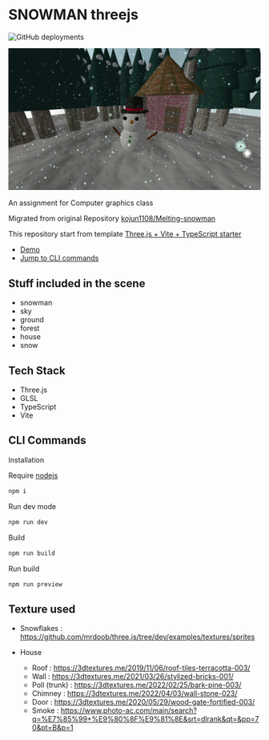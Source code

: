 # SNOWMAN threejs
![GitHub deployments](https://img.shields.io/github/deployments/yunkai1841/snowman-threejs/github-pages?label=GitHub%20Pages)

![demo](./demo/video.gif)

An assignment for Computer graphics class

Migrated from original Repository [kojun1108/Melting-snowman](https://github.com/kojun1108/Melting-snowman)

This repository start from template
[Three.js + Vite + TypeScript starter](https://github.com/pachoclo/vite-threejs-ts-template)

- [Demo](https://yunkai1841.github.io/snowman-threejs/)
- [Jump to CLI commands](#cli-commands)

## Stuff included in the scene

- snowman
- sky
- ground
- forest
- house
- snow

## Tech Stack

- Three.js
- GLSL
- TypeScript
- Vite

## CLI Commands

Installation

Require [nodejs](https://nodejs.org/en)
```bash
npm i
```

Run dev mode

```bash
npm run dev
```

Build

```bash
npm run build
```

Run build

```bash
npm run preview
```

## Texture used

- Snowflakes :  https://github.com/mrdoob/three.js/tree/dev/examples/textures/sprites

- House
  - Roof : https://3dtextures.me/2019/11/06/roof-tiles-terracotta-003/
  - Wall : https://3dtextures.me/2021/03/26/stylized-bricks-001/
  - Poll (trunk) : https://3dtextures.me/2022/02/25/bark-pine-003/
  - Chimney : https://3dtextures.me/2022/04/03/wall-stone-023/
  - Door : https://3dtextures.me/2020/05/29/wood-gate-fortified-003/
  - Smoke : https://www.photo-ac.com/main/search?q=%E7%85%99+%E9%80%8F%E9%81%8E&srt=dlrank&qt=&pp=70&pt=B&p=1


